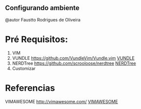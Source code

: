 ## Configurando ambiente
@autor Faustto Rodrigues de Oliveira
# Pré Requisitos:
1. VIM
2. VUNDLE https://github.com/VundleVim/Vundle.vim [VUNDLE](https://github.com/VundleVim/Vundle.vim)
3. NERDTree https://github.com/scrooloose/nerdtree [NERDTree](https://github.com/scrooloose/nerdtree)
4. Customizar

# Referencias
VIMAWESOME http://vimawesome.com/ [VIMAWESOME](http://vimawesome.com/) 

